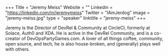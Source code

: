 +++
Title = "Jeremy Meiss"
Website = ""
Linkedin = "https://linkedin.com/in/jeremymeiss"
Twitter = "IAmJerdog"
image = "jeremy-meiss.jpg"
type = "speaker"
linktitle = "jeremy-meiss" 
+++

Jeremy is the Director of DevRel & Community at CircleCI, formerly at Solace, Auth0 and XDA. He is active in the DevRel Community, and is a co-creator of DevOpsPartyGames.com. A lover of all things coffee, community, open source, and tech, he is also house-broken, and (generally) plays well with others.